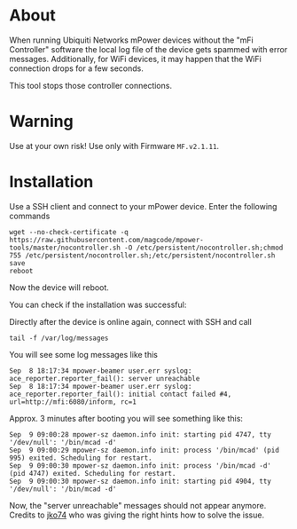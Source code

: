 # About
When running Ubiquiti Networks mPower devices without the "mFi Controller" software the local log file of the device gets spammed with error messages. Additionally, for WiFi devices, it may happen that the WiFi connection drops for a few seconds.

This tool stops those controller connections.

# Warning
Use at your own risk!
Use only with Firmware `MF.v2.1.11`.

# Installation
Use a SSH client and connect to your mPower device.
Enter the following commands

```
wget --no-check-certificate -q https://raw.githubusercontent.com/magcode/mpower-tools/master/nocontroller.sh -O /etc/persistent/nocontroller.sh;chmod 755 /etc/persistent/nocontroller.sh;/etc/persistent/nocontroller.sh
save
reboot
```

Now the device will reboot.

You can check if the installation was successful:

Directly after the device is online again, connect with SSH and call

```
tail -f /var/log/messages
```

You will see some log messages like this

```
Sep  8 18:17:34 mpower-beamer user.err syslog: ace_reporter.reporter_fail(): server unreachable
Sep  8 18:17:34 mpower-beamer user.err syslog: ace_reporter.reporter_fail(): initial contact failed #4, url=http://mfi:6080/inform, rc=1
```

Approx. 3 minutes after booting you will see something like this:

```
Sep  9 09:00:28 mpower-sz daemon.info init: starting pid 4747, tty '/dev/null': '/bin/mcad -d'
Sep  9 09:00:29 mpower-sz daemon.info init: process '/bin/mcad' (pid 995) exited. Scheduling for restart.
Sep  9 09:00:30 mpower-sz daemon.info init: process '/bin/mcad -d' (pid 4747) exited. Scheduling for restart.
Sep  9 09:00:30 mpower-sz daemon.info init: starting pid 4904, tty '/dev/null': '/bin/mcad -d'
```

Now, the "server unreachable" messages should not appear anymore.
Credits to [jko74](https://community.ubnt.com/t5/mFi/Disable-controller-on-2-1-1/m-p/1121528#M10171) who was giving the right hints how to solve the issue.